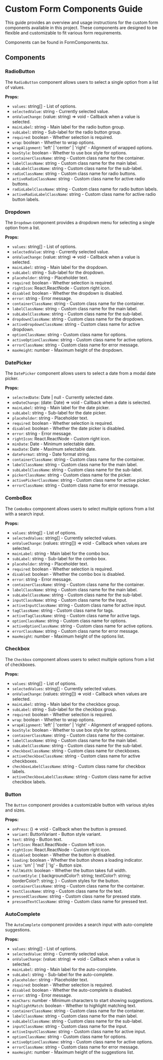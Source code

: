 # Custom Form Components Guide

This guide provides an overview and usage instructions for the custom form components available in this project. These components are designed to be flexible and customizable to fit various form requirements.

Components can be found in FormComponents.tsx.

## Components

### RadioButton

The `RadioButton` component allows users to select a single option from a list of values.

**Props:**
- `values`: string[] - List of options.
- `selectedValue`: string - Currently selected value.
- `onValueChange`: (value: string) => void - Callback when a value is selected.
- `mainLabel`: string - Main label for the radio button group.
- `subLabel`: string - Sub-label for the radio button group.
- `required`: boolean - Whether selection is required.
- `wrap`: boolean - Whether to wrap options.
- `wrapAlignment`: 'left' | 'center' | 'right' - Alignment of wrapped options.
- `boxStyle`: boolean - Whether to use box style for options.
- `containerClassName`: string - Custom class name for the container.
- `labelClassName`: string - Custom class name for the main label.
- `subLabelClassName`: string - Custom class name for the sub-label.
- `radioClassName`: string - Custom class name for radio buttons.
- `activeRadioClassName`: string - Custom class name for active radio buttons.
- `radioLabelClassName`: string - Custom class name for radio button labels.
- `activeRadioLabelClassName`: string - Custom class name for active radio button labels.

### Dropdown

The `Dropdown` component provides a dropdown menu for selecting a single option from a list.

**Props:**
- `values`: string[] - List of options.
- `selectedValue`: string - Currently selected value.
- `onValueChange`: (value: string) => void - Callback when a value is selected.
- `mainLabel`: string - Main label for the dropdown.
- `subLabel`: string - Sub-label for the dropdown.
- `placeholder`: string - Placeholder text.
- `required`: boolean - Whether selection is required.
- `rightIcon`: React.ReactNode - Custom right icon.
- `disabled`: boolean - Whether the dropdown is disabled.
- `error`: string - Error message.
- `containerClassName`: string - Custom class name for the container.
- `labelClassName`: string - Custom class name for the main label.
- `subLabelClassName`: string - Custom class name for the sub-label.
- `dropdownClassName`: string - Custom class name for the dropdown.
- `activeDropdownClassName`: string - Custom class name for active dropdown.
- `optionClassName`: string - Custom class name for options.
- `activeOptionClassName`: string - Custom class name for active options.
- `errorClassName`: string - Custom class name for error message.
- `maxHeight`: number - Maximum height of the dropdown.

### DatePicker

The `DatePicker` component allows users to select a date from a modal date picker.

**Props:**
- `selectedDate`: Date | null - Currently selected date.
- `onDateChange`: (date: Date) => void - Callback when a date is selected.
- `mainLabel`: string - Main label for the date picker.
- `subLabel`: string - Sub-label for the date picker.
- `placeholder`: string - Placeholder text.
- `required`: boolean - Whether selection is required.
- `disabled`: boolean - Whether the date picker is disabled.
- `error`: string - Error message.
- `rightIcon`: React.ReactNode - Custom right icon.
- `minDate`: Date - Minimum selectable date.
- `maxDate`: Date - Maximum selectable date.
- `dateFormat`: string - Date format string.
- `containerClassName`: string - Custom class name for the container.
- `labelClassName`: string - Custom class name for the main label.
- `subLabelClassName`: string - Custom class name for the sub-label.
- `pickerClassName`: string - Custom class name for the picker.
- `activePickerClassName`: string - Custom class name for active picker.
- `errorClassName`: string - Custom class name for error message.

### ComboBox

The `ComboBox` component allows users to select multiple options from a list with a search input.

**Props:**
- `values`: string[] - List of options.
- `selectedValues`: string[] - Currently selected values.
- `onValueChange`: (values: string[]) => void - Callback when values are selected.
- `mainLabel`: string - Main label for the combo box.
- `subLabel`: string - Sub-label for the combo box.
- `placeholder`: string - Placeholder text.
- `required`: boolean - Whether selection is required.
- `disabled`: boolean - Whether the combo box is disabled.
- `error`: string - Error message.
- `containerClassName`: string - Custom class name for the container.
- `labelClassName`: string - Custom class name for the main label.
- `subLabelClassName`: string - Custom class name for the sub-label.
- `inputClassName`: string - Custom class name for the input.
- `activeInputClassName`: string - Custom class name for active input.
- `tagClassName`: string - Custom class name for tags.
- `activeTagClassName`: string - Custom class name for active tags.
- `optionClassName`: string - Custom class name for options.
- `activeOptionClassName`: string - Custom class name for active options.
- `errorClassName`: string - Custom class name for error message.
- `maxHeight`: number - Maximum height of the options list.

### Checkbox

The `Checkbox` component allows users to select multiple options from a list of checkboxes.

**Props:**
- `values`: string[] - List of options.
- `selectedValues`: string[] - Currently selected values.
- `onValueChange`: (values: string[]) => void - Callback when values are selected.
- `mainLabel`: string - Main label for the checkbox group.
- `subLabel`: string - Sub-label for the checkbox group.
- `required`: boolean - Whether selection is required.
- `wrap`: boolean - Whether to wrap options.
- `wrapAlignment`: 'left' | 'center' | 'right' - Alignment of wrapped options.
- `boxStyle`: boolean - Whether to use box style for options.
- `containerClassName`: string - Custom class name for the container.
- `labelClassName`: string - Custom class name for the main label.
- `subLabelClassName`: string - Custom class name for the sub-label.
- `checkboxClassName`: string - Custom class name for checkboxes.
- `activeCheckboxClassName`: string - Custom class name for active checkboxes.
- `checkboxLabelClassName`: string - Custom class name for checkbox labels.
- `activeCheckboxLabelClassName`: string - Custom class name for active checkbox labels.

### Button

The `Button` component provides a customizable button with various styles and sizes.

**Props:**
- `onPress`: () => void - Callback when the button is pressed.
- `variant`: ButtonVariant - Button style variant.
- `text`: string - Button text.
- `leftIcon`: React.ReactNode - Custom left icon.
- `rightIcon`: React.ReactNode - Custom right icon.
- `disabled`: boolean - Whether the button is disabled.
- `loading`: boolean - Whether the button shows a loading indicator.
- `size`: 'sm' | 'md' | 'lg' - Button size.
- `fullWidth`: boolean - Whether the button takes full width.
- `customStyle`: { backgroundColor?: string; textColor?: string; borderColor?: string; } - Custom styles for the button.
- `containerClassName`: string - Custom class name for the container.
- `textClassName`: string - Custom class name for the text.
- `pressedClassName`: string - Custom class name for pressed state.
- `pressedTextClassName`: string - Custom class name for pressed text.

### AutoComplete

The `AutoComplete` component provides a search input with auto-complete suggestions.

**Props:**
- `values`: string[] - List of options.
- `selectedValue`: string - Currently selected value.
- `onValueChange`: (value: string) => void - Callback when a value is selected.
- `mainLabel`: string - Main label for the auto-complete.
- `subLabel`: string - Sub-label for the auto-complete.
- `placeholder`: string - Placeholder text.
- `required`: boolean - Whether selection is required.
- `disabled`: boolean - Whether the auto-complete is disabled.
- `error`: string - Error message.
- `minChars`: number - Minimum characters to start showing suggestions.
- `highlightMatch`: boolean - Whether to highlight matching text.
- `containerClassName`: string - Custom class name for the container.
- `labelClassName`: string - Custom class name for the main label.
- `subLabelClassName`: string - Custom class name for the sub-label.
- `inputClassName`: string - Custom class name for the input.
- `activeInputClassName`: string - Custom class name for active input.
- `optionClassName`: string - Custom class name for options.
- `activeOptionClassName`: string - Custom class name for active options.
- `errorClassName`: string - Custom class name for error message.
- `maxHeight`: number - Maximum height of the suggestions list.

